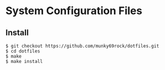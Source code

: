 # System Configuration Files

## Install

	$ git checkout https://github.com/munky69rock/dotfiles.git 
    $ cd dotfiles
	$ make
	$ make install
